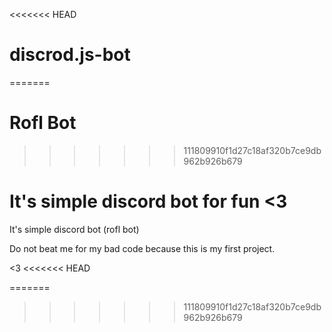 <<<<<<< HEAD
# discrod.js-bot
=======
# Rofl Bot
>>>>>>> 111809910f1d27c18af320b7ce9db962b926b679

It's simple discord bot for fun &lt;3
=======
It's simple discord bot (rofl bot) 

Do not beat me for my bad code because this is my first project.

<3 
<<<<<<< HEAD

=======
>>>>>>> 111809910f1d27c18af320b7ce9db962b926b679
